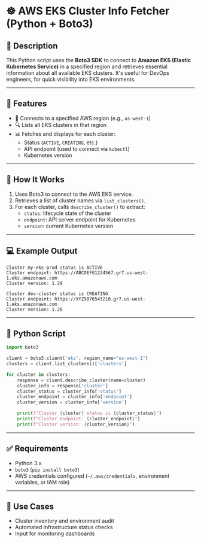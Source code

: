 # ☸️ AWS EKS Cluster Info Fetcher (Python + Boto3)

## 📌 Description

This Python script uses the **Boto3 SDK** to connect to **Amazon EKS (Elastic Kubernetes Service)** in a specified region and retrieves essential information about all available EKS clusters. It's useful for DevOps engineers, for quick visibility into EKS environments.

---

## 🔧 Features

- 📍 Connects to a specified AWS region (e.g., `us-west-1`)
- 🔍 Lists all EKS clusters in that region
- 📊 Fetches and displays for each cluster:
  - Status (`ACTIVE`, `CREATING`, etc.)
  - API endpoint (used to connect via `kubectl`)
  - Kubernetes version

---

## 🧠 How It Works

1. Uses Boto3 to connect to the AWS EKS service.
2. Retrieves a list of cluster names via `list_clusters()`.
3. For each cluster, calls `describe_cluster()` to extract:
   - `status`: lifecycle state of the cluster
   - `endpoint`: API server endpoint for Kubernetes
   - `version`: current Kubernetes version

---

## 💻 Example Output

```
Cluster my-eks-prod status is ACTIVE
Cluster endpoint: https://ABCDEFG1234567.gr7.us-west-1.eks.amazonaws.com
Cluster version: 1.29

Cluster dev-cluster status is CREATING
Cluster endpoint: https://XYZ9876543210.gr7.us-west-1.eks.amazonaws.com
Cluster version: 1.28
```

---

## 📁 Python Script

```python
import boto3

client = boto3.client('eks', region_name="us-west-1")
clusters = client.list_clusters()['clusters']

for cluster in clusters:
    response = client.describe_cluster(name=cluster)
    cluster_info = response['cluster']
    cluster_status = cluster_info['status']
    cluster_endpoint = cluster_info['endpoint']
    cluster_version = cluster_info['version']

    print(f"Cluster {cluster} status is {cluster_status}")
    print(f"Cluster endpoint: {cluster_endpoint}")
    print(f"Cluster version: {cluster_version}")
```

---

## ✅ Requirements

- Python 3.x
- `boto3` (`pip install boto3`)
- AWS credentials configured (`~/.aws/credentials`, environment variables, or IAM role)

---

## 🚀 Use Cases

- Cluster inventory and environment audit
- Automated infrastructure status checks
- Input for monitoring dashboards

